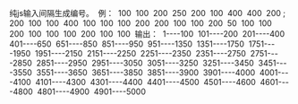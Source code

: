 纯js输入间隔生成编号。&nbsp;
例：&nbsp;
100&nbsp;
100&nbsp;
200&nbsp;
250&nbsp;
200&nbsp;
100&nbsp;
400&nbsp;
400&nbsp;
200&nbsp;;
200&nbsp;
100&nbsp;
100&nbsp;
400&nbsp;
100&nbsp;
100&nbsp;
100&nbsp;
200&nbsp;
200&nbsp;
100&nbsp;
100&nbsp;
200&nbsp;
50&nbsp;
100&nbsp;
100&nbsp;
200&nbsp;
100&nbsp;
100&nbsp;
100&nbsp;
200&nbsp;
100&nbsp;
100&nbsp;
输出：&nbsp;
1----100&nbsp;
101----200&nbsp;
201----400&nbsp;
401----650&nbsp;
651----850&nbsp;
851----950&nbsp;
951----1350&nbsp;
1351----1750&nbsp;
1751----1950&nbsp;
1951----2150&nbsp;
2151----2250&nbsp;
2251----2350&nbsp;
2351----2750&nbsp;
2751----2850&nbsp;
2851----2950&nbsp;
2951----3050&nbsp;
3051----3250&nbsp;
3251----3450&nbsp;
3451----3550&nbsp;
3551----3650&nbsp;
3651----3850&nbsp;
3851----3900&nbsp;
3901----4000&nbsp;
4001----4100&nbsp;
4101----4300&nbsp;
4301----4400&nbsp;
4401----4500&nbsp;
4501----4600&nbsp;
4601----4800&nbsp;
4801----4900&nbsp;
4901----5000&nbsp;
